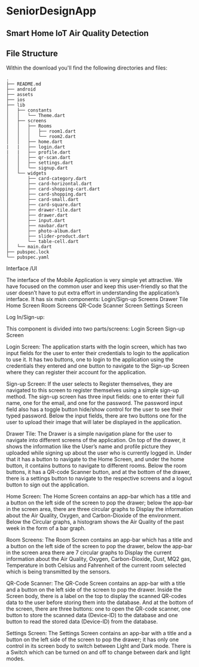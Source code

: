 
# SeniorDesignApp
## Smart Home IoT Air Quality Detection

## File Structure
Within the download you'll find the following directories and files:

```
.
├── README.md
├── android
├── assets
├── ios
├── lib
│   ├── constants
│   │   └── Theme.dart
│   ├── screens
│   │   ├── Rooms
│   │   │   ├── room1.dart
│   │   │   └── room2.dart
│   │   ├── home.dart
|   |   ├── login.dart
|   |   ├── profile.dart
│   │   ├── qr-scan.dart
│   │   ├── settings.dart
│   │   └── signup.dart
│   └── widgets
│       ├── card-category.dart
│       ├── card-horizontal.dart
│       ├── card-shopping-cart.dart
│       ├── card-shopping.dart
│       ├── card-small.dart
│       ├── card-square.dart
│       ├── drawer-tile.dart
│       ├── drawer.dart
│       ├── input.dart
│       ├── navbar.dart
│       ├── photo-album.dart
│       ├── slider-product.dart
│       └── table-cell.dart
│   └── main.dart
├── pubspec.lock
└── pubspec.yaml
```

Interface /UI 

The interface of the Mobile Application is very simple yet attractive. We have focused on the common user and keep this user-friendly so that the user doesn’t have to put extra effort in understanding the application’s interface. 
It has six main components:
Login/Sign-up Screens
Drawer Tile
Home Screen
Room Screens
QR-Code Scanner Screen
Settings Screen


Log In/Sign-up:

This component is divided into two parts/screens:
Login Screen
Sign-up Screen


Login Screen: The application starts with the login screen, which has two input fields for the user to enter their credentials to login to the application to use it. It has two buttons, one to login to the application using the credentials they entered and one button to navigate to the Sign-up Screen where they can register their account for the application.


Sign-up Screen: If the user selects to Register themselves, they are navigated to this screen to register themselves using a simple sign-up method. The sign-up screen has three input fields: one to enter their full name, one for the email, and one for the password. The password input field also has a toggle button hide/show control for the user to see their typed password. Below the input fields, there are two buttons one for the user to upload their image that will later be displayed in the application.


Drawer Tile: The Drawer is a simple navigation plane for the user to navigate into different screens of the application. On top of the drawer, it shows the information like the User’s name and profile picture they uploaded while signing up about the user who is currently logged in. Under that it has a button to navigate to the Home Screen, and under the home button, it contains buttons to navigate to different rooms. Below the room buttons, it has a QR-code Scanner button, and at the bottom of the drawer, there is a settings button to navigate to the respective screens and a logout button to sign out the application.


Home Screen: The Home Screen contains an app-bar which has a title and a button on the left side of the screen to pop the drawer; below the app-bar in the screen area, there are three circular graphs to Display the information about the Air Quality, Oxygen, and Carbon-Dioxide of the environment. Below the Circular graphs, a histogram shows the Air Quality of the past week in the form of a bar graph.


Room Screens: The Room Screen contains an app-bar which has a title and a button on the left side of the screen to pop the drawer, below the app-bar in the screen area there are 7 circular graphs to Display the current information about the Air Quality, Oxygen, Carbon-Dioxide, Dust, MQ2 gas, Temperature in both Celsius and Fahrenheit of the current room selected which is being transmitted by the sensors.


QR-Code Scanner: The QR-Code Screen contains an app-bar with a title and a button on the left side of the screen to pop the drawer. Inside the Screen body, there is a label on the top to display the scanned QR-codes data to the user before storing them into the database. And at the bottom of the screen, there are three buttons: one to open the QR-code scanner, one button to store the scanned data (Device-ID) to the database and one button to read the stored data (Device-ID) from the database.


Settings Screen: The Settings Screen contains an app-bar with a title and a button on the left side of the screen to pop the drawer; it has only one control in its screen body to switch between Light and Dark mode. There is a Switch which can be turned on and off to change between dark and light modes.


